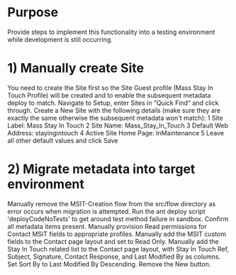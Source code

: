 # Purpose
Provide steps to implement this functionality into a testing environment while development is still occurring.

# 1) Manually create Site
You need to create the Site first so the Site Guest profile (Mass Stay In Touch Profile) will be created and to enable the subsequent metadata deploy to match.
Navigate to Setup, enter Sites in "Quick Find" and click through.
Create a New Site with the following details (make sure they are exactly the same otherwise the subsequent metadata won't match):
1 Site Label: Mass Stay In Touch
2 Site Name: Mass_Stay_In_Touch
3 Default Web Address: stayingintouch
4 Active Site Home Page: InMaintenance
5 Leave all other default values and click Save

# 2) Migrate metadata into target environment
Manually remove the MSIT-Creation flow from the src/flow directory as error occurs when migration is attempted.
Run the ant deploy script 'deployCodeNoTests' to get around test method failure in sandbox.
Confirm all metadata items present.
Manually provision Read permissions for Contact MSIT fields to appropriate profiles.
Manually add the MSIT custom fields to the Contact page layout and set to Read Only.
Manually add the Stay In Touch related list to the Contact page layout, with Stay In Touch Ref, Subject, Signature, Contact Response, and Last Modified By as columns. Set Sort By to Last Modified By Descending. Remove the New button.
